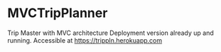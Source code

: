 # MVCTripPlanner
Trip Master with MVC architecture
Deployment version already up and running.
Accessible at https://trippln.herokuapp.com
